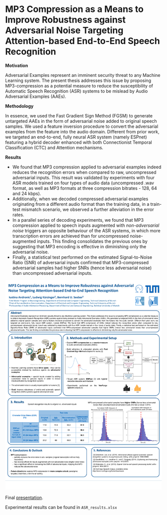 
# MP3 Compression as a Means to Improve Robustness against Adversarial Noise Targeting Attention-based End-to-End Speech Recognition

**Motivation**

Adversarial Examples represent an imminent security threat to any Machine Learning system. The present thesis addresses this issue by proposing MP3-compression as a potential measure to reduce the susceptibility of Automatic Speech Recognition (ASR) systems to be mislead by Audio Adversarial Examples (AAEs).

**Methodology**

In essence, we used the Fast Gradient Sign Method (FGSM) to generate untargeted AAEs in the form of adversarial noise added to original speech samples. We used a feature inversion procedure to convert the adversarial examples from the feature into the audio domain. Different from prior work, we targeted an end-to-end, fully neural ASR system (namely ESPnet) featuring a hybrid decoder enhanced with both Connectionist Temporal Classification (CTC) and Attention mechanisms. 

**Results**

* We found that MP3 compression applied to adversarial examples indeed reduces the recognition errors when compared to raw, uncompressed adversarial inputs. This result was validated by experiments with four ASR models trained on four types of audio data (uncompressed .wav format, as well as MP3 formats at three compression bitrates - 128, 64 and 24 kbps). 
* Additionally, when we decoded compressed adversarial examples originating from a different audio format than the training data, in a train-test mismatch scenario, we observed a further alleviation in the error rates. 
* In a parallel series of decoding experiments, we found that MP3 compression applied to speech inputs augmented with *non-adversarial noise* triggers an opposite behaviour of the ASR systems, in which more transcription errors are achieved than for uncompressed noise-augmented inputs. This finding consolidates the previous ones by suggesting that MP3 encoding is effective in diminishing only the adversarial noise. 
* Finally, a statistical test performed on the estimated Signal-to-Noise Ratio (SNR) of adversarial inputs confirmed that MP3-compressed adversarial samples had higher SNRs (hence less adversarial noise) than uncompressed adversarial inputs.


![Poster](/Poster_FINAL_18.05.2020.png)

Final [presentation](/FINAL_presentation_G-Drive_18.05.2020.pdf).

Experimental results can be found in `ASR_results.xlsx`
